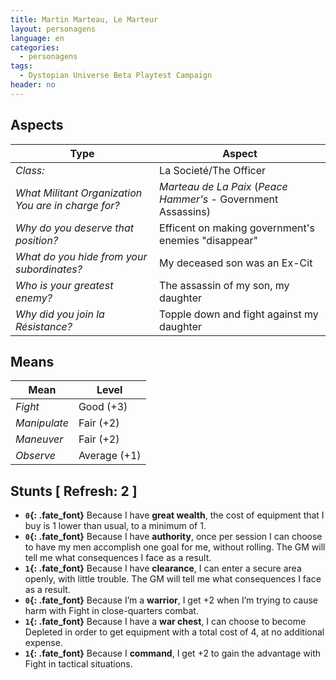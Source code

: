 ```yaml
---
title: Martin Marteau, Le Marteur
layout: personagens
language: en
categories:
  - personagens
tags:
  - Dystopian Universe Beta Playtest Campaign
header: no
---
```



## Aspects

| __Type__                                               |   __Aspect__                                |
|--------------------------------------------------------|---------------------------------------------|
| _Class:_                                               | La Societé/The Officer                          |
| _What Militant Organization You are in charge for?_    | _Marteau de La Paix_  (_Peace Hammer's_ - Government Assassins) |
| _Why do you deserve that position?_                    | Efficent on making government's enemies "disappear"     |
| _What do you hide from your subordinates?_             | My deceased son was an Ex-Cit    |
| _Who is your greatest enemy?_                          | The assassin of my son, my daughter  |
| _Why did you join la Résistance?_                      | Topple down and fight against my daughter   |

## Means

| __Mean__     | __Level__    |
|--------------|--------------|
| _Fight_      | Good (+3)    |
| _Manipulate_ | Fair (+2)    |
| _Maneuver_   |  Fair (+2)    |
| _Observe_    | Average (+1) |

## Stunts [ Refresh: 2 ]

+ __`0`{: .fate_font}__ Because I have __great wealth__, the cost of equipment that I buy is 1 lower than usual, to a minimum of 1.
+ __`0`{: .fate_font}__  Because I have __authority__, once per session I can choose to have my men accomplish one goal for me, without rolling. The GM will tell me what consequences I face as a result.
+ __`1`{: .fate_font}__  Because I have __clearance__, I can enter a secure area openly, with little trouble. The GM will tell me what consequences I face as a result.
+ __`0`{: .fate_font}__  Because I’m a __warrior__, I get +2 when I’m trying to cause harm with Fight in close-quarters combat.
+ __`1`{: .fate_font}__  Because I have a __war chest__, I can choose to become Depleted in order to get equipment with a total cost of 4, at no additional expense.
+ __`1`{: .fate_font}__  Because I __command__, I get +2 to gain the advantage with Fight in tactical situations.
 



